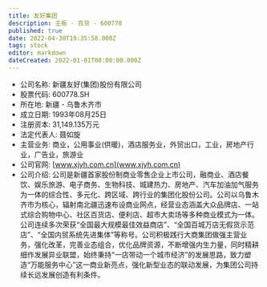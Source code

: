 ```yaml
---
title: 友好集团
description: 主板 - 百货 - 600778
published: true
date: 2022-04-30T19:35:58.000Z
tags: stock
editor: markdown
dateCreated: 2022-01-01T00:00:00.000Z
---
```


- 公司名称: 新疆友好(集团)股份有限公司
- 股票代码: 600778.SH
- 所在地: 新疆 - 乌鲁木齐市
- 成立日期: 1993年08月25日
- 注册资本: 31,149.135万元
- 法定代表人: 聂如旋
- 主营业务: 商业，公用事业(供暖)，酒店服务业，外贸出口，工业，房地产行业，广告业，旅游业
- 公司官网: [www.xjyh.com.cn](www.xjyh.com.cn)
- 公司介绍: 公司是新疆首家股份制商业零售企业上市公司，融商业、酒店餐饮、娱乐旅游、电子商务、生物科技、城建热力、房地产、汽车加油加气服务为一体的综合性、多元化、跨区域、跨行业的集团化股份公司。公司以乌鲁木齐市为核心，辐射南北疆迅速布设商业网点，经营业态涵盖大众品牌店、一站式综合购物中心、社区百货店、便利店、超市大卖场等多种商业模式为一体。公司连续多次荣获“全国最大规模最佳效益商店”、“全国百城万店无假货示范店”、“全国内贸系统先进集体”等称号。公司积极践行大商集团做强主营业务，强化改革，完善业态组合，优化品牌资源，不断增强内生力量，同时精耕细作发展异业联盟，始终秉持“一店带动一个城市经济”的发展思路，致力塑造“万能服务中心”这一商业新亮点，强化新型业态的联动发展，为集团公司持续长远发展创造有利条件。


